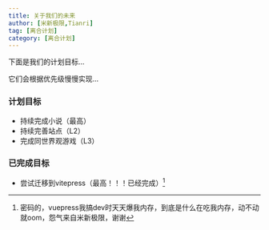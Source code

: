 ```yaml
---
title: 关于我们的未来
author: [米新极限,Tianri]
tag: [离合计划]
category: [离合计划]
---
```


下面是我们的计划目标...

它们会根据优先级慢慢实现...

<!-- more -->

### 计划目标

- 持续完成小说（最高）
- 持续完善站点（L2）
- 完成同世界观游戏（L3）

### 已完成目标

- 尝试迁移到vitepress（最高！！！已经完成）[^1]

[^1]: 密码的，vuepress我搞dev时天天爆我内存，到底是什么在吃我内存，动不动就oom，怨气来自米新极限，谢谢
